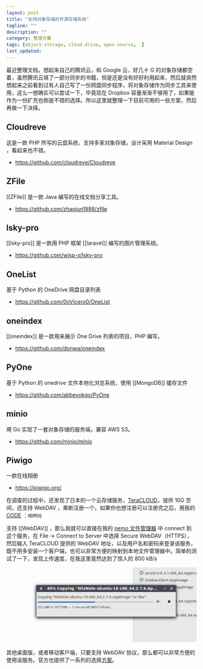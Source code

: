 ```yaml
---
layout: post
title: "支持对象存储的开源存储系统"
tagline: ""
description: ""
category: 整理合集
tags: [object-storage, cloud-drive, open-source,  ]
last_updated:
---
```


最近整理文档，想起来自己的腾讯云，和 Google 云，好几十 G 的对象存储都空着，虽然腾讯云填了一部分同步的书籍，但是还是没有好好利用起来，然后就突然想起来之前看到过有人自己写了一份网盘同步程序，将对象存储作为同步工具来使用，这么一想确实可以尝试一下，毕竟现在 Dropbox 容量渐渐不够用了，如果能作为一份扩充也倒是不错的选择。所以这里就整理一下目前可用的一些方案，然后再做一下决择。

## Cloudreve
这是一款 PHP 所写的云盘系统，支持多家对象存储，设计采用 Material Design ，看起来也不错。

- <https://github.com/cloudreve/Cloudreve>

## ZFile
[[ZFile]] 是一款 Java 编写的在线文档分享工具。

- <https://github.com/zhaojun1998/zfile>

## lsky-pro
[[lsky-pro]] 是一款用 PHP 框架 [[laravel]] 编写的图片管理系统。

- <https://github.com/wisp-x/lsky-pro>

## OneList
基于 Python 的 OneDrive 网盘目录列表

- <https://github.com/0oVicero0/OneList>

## oneindex
[[oneindex]] 是一款用来展示 One Drive 列表的项目，PHP 编写。

- <https://github.com/donwa/oneindex>

## PyOne

基于 Python 的 onedrive 文件本地化浏览系统，使用 [[MongoDB]] 缓存文件

- <https://github.com/abbeyokgo/PyOne>

## minio
用 Go 实现了一套对象存储的服务端，兼容 AWS S3。

- <https://github.com/minio/minio>

## Piwigo
一款在线相册

- <https://piwigo.org/>


在调查的过程中，还发现了日本的一个云存储服务，[TeraCLOUD](https://teracloud.jp)，提供 10G 空间，还支持 WebDAV ，果断注册一个。如果你也想注册可以注册完之后，用我的 [CODE](https://teracloud.jp/en/modules/mypage/usage/) ：`NDMSQ`

支持 [[WebDAV]] ，那么我就可以直接在我的 [nemo 文件管理器](/post/2018/08/nemo-file-manager.html) 中 connect 到这个服务，在 File -> Connect to Server 中选择 Secure WebDAV（HTTPS），然后输入 TeraCLOUD 提供的 WebDAV 地址，以及用户名和密码来登录该服务，既不用多安装一个客户端，也可以非常方便的映射到本地文件管理器中。简单的测试了一下，发现上传速度，在我这里竟然达到了惊人的 800 kB/s

![tera cloud speed](/assets/screenshot-teracloud-webdav-2019-09-27-123117.png)

其他桌面版，或者移动客户端，只要支持 WebDAV 协议，那么都可以非常方便的使用该服务。官方也提供了一系列的选择[方案](https://teracloud.jp/en/clients.html)。

